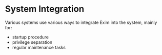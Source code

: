 # System Integration

Various systems use various ways to integrate Exim into the system,
mainly for:

- startup procedure
- privilege separation
- regular maintenance tasks
